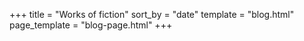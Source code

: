 +++
title = "Works of fiction"
sort_by = "date"
template = "blog.html"
page_template = "blog-page.html"
+++